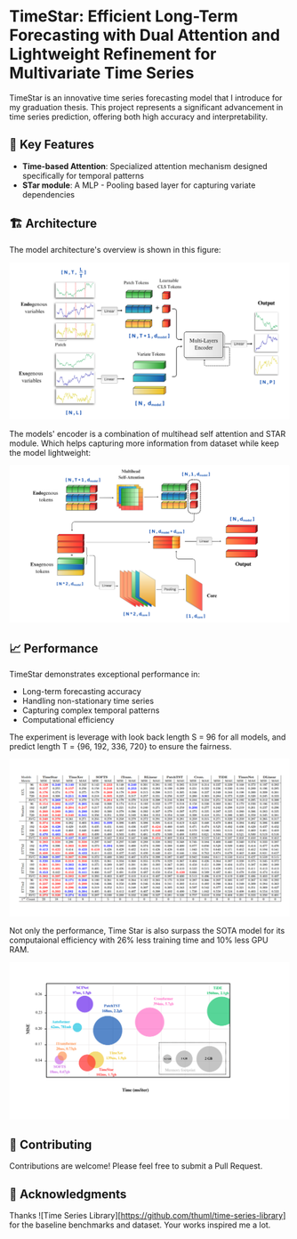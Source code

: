 # TimeStar: Efficient Long-Term Forecasting with Dual Attention and Lightweight Refinement for Multivariate Time Series

TimeStar is an innovative time series forecasting model that I introduce for my graduation thesis. This project represents a significant advancement in time series prediction, offering both high accuracy and interpretability.

## 🌟 Key Features

- **Time-based Attention**: Specialized attention mechanism designed specifically for temporal patterns
- **STar module**: A MLP - Pooling based layer for capturing variate dependencies

## 🏗️ Architecture

The model architecture's overview is shown in this figure:

![Time Star Model Architecture](img/Model%20Architecture.svg)

The models' encoder is a combination of multihead self attention and STAR module. Which helps capturing more information from dataset while keep the model lightweight:

![Time Star Encoder](img/Model%20encoder.svg)

## 📈 Performance

TimeStar demonstrates exceptional performance in:

- Long-term forecasting accuracy
- Handling non-stationary time series
- Capturing complex temporal patterns
- Computational efficiency

The experiment is leverage with look back length S = 96 for all models, and predict length T = {96, 192, 336, 720} to ensure the fairness.

![Full result](img/Final%20result.svg)

Not only the performance, Time Star is also surpass the SOTA model for its computaional efficiency with 26% less training time and 10% less GPU RAM.

![Time and space complexity](img/Time%20%20performance%20chart.svg)

## 🤝 Contributing

Contributions are welcome! Please feel free to submit a Pull Request.

## 🙏 Acknowledgments

Thanks ![Time Series Library][https://github.com/thuml/time-series-library] for the baseline benchmarks and dataset. Your works inspired me a lot.
